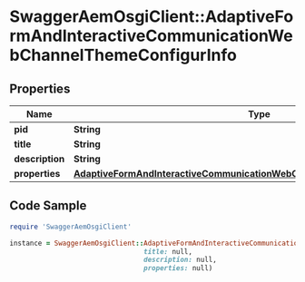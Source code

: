 # SwaggerAemOsgiClient::AdaptiveFormAndInteractiveCommunicationWebChannelThemeConfigurInfo

## Properties

Name | Type | Description | Notes
------------ | ------------- | ------------- | -------------
**pid** | **String** |  | [optional] 
**title** | **String** |  | [optional] 
**description** | **String** |  | [optional] 
**properties** | [**AdaptiveFormAndInteractiveCommunicationWebChannelThemeConfigurProperties**](AdaptiveFormAndInteractiveCommunicationWebChannelThemeConfigurProperties.md) |  | [optional] 

## Code Sample

```ruby
require 'SwaggerAemOsgiClient'

instance = SwaggerAemOsgiClient::AdaptiveFormAndInteractiveCommunicationWebChannelThemeConfigurInfo.new(pid: null,
                                 title: null,
                                 description: null,
                                 properties: null)
```


